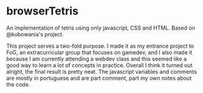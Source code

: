 # browserTetris
An implementation of tetris using only javascript, CSS and HTML. Based on @kubowania's project.


This project serves a two-fold purpose. I made it as my entrance project to FoG, an extracurricular group that focuses
on gamedev, and I also made it because I am currently attending a webdev class and this seemed like a good way to learn
a lot of concepts in practice. Overall I think it turned out alright, the final result is pretty neat. The javascript
variables and comments are mostly in portuguese and are part comment, part my own notes about the code.
